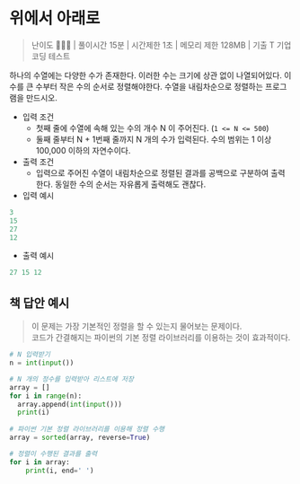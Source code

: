 # 위에서 아래로

> 난이도 🧡🤍🤍 | 풀이시간 15분 | 시간제한 1초 | 메모리 제한 128MB | 기출 T 기업 코딩 테스트

하나의 수열에는 다양한 수가 존재한다. 이러한 수는 크기에 상관 없이 나열되어있다. 이 수를 큰 수부터 작은 수의 순서로 정렬해야한다. 수열을 내림차순으로 정렬하는 프로그램을 만드시오.

* 입력 조건
  * 첫째 줄에 수열에 속해 있는 수의 개수 N 이 주어진다. (`1 <= N <= 500`)
  * 둘째 줄부터 N + 1번째 줄까지 N 개의 수가 입력된다. 수의 범위는 1 이상 100,000 이하의 자연수이다.
* 출력 조건
  * 입력으로 주어진 수열이 내림차순으로 정렬된 결과를 공백으로 구분하여 출력한다. 동일한 수의 순서는 자유롭게 출력해도 괜찮다.
* 입력 예시

``` python
3
15
27
12
```

* 출력 예시

``` python
27 15 12
```

## 책 답안 예시

> 이 문제는 가장 기본적인 정렬을 할 수 있는지 물어보는 문제이다. \
> 코드가 간결해지는 파이썬의 기본 정렬 라이브러리를 이용하는 것이 효과적이다.

``` python
# N 입력받기
n = int(input())

# N 개의 정수를 입력받아 리스트에 저장
array = []
for i in range(n):
  array.append(int(input()))
  print(i)
  
# 파이썬 기본 정렬 라이브러리를 이용해 정렬 수행
array = sorted(array, reverse=True)

# 정렬이 수행된 결과를 출력
for i in array:
    print(i, end=' ')
```